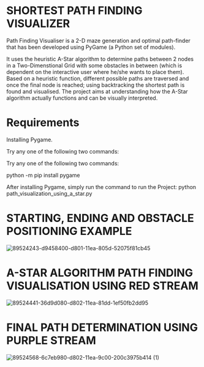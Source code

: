 # SHORTEST PATH FINDING VISUALIZER

Path Finding Visualiser is a 2-D maze generation and optimal path-finder that has been developed using PyGame (a Python set of modules).

It uses the heuristic A-Star algorithm to determine paths between 2 nodes in a Two-Dimenstional Grid with some obstacles in between (which is dependent on the interactive user where he/she wants to place them). Based on a heuristic function, different possible paths are traversed and once the final node is reached; using backtracking the shortest path is found and visualised. The project aims at understanding how the A-Star algorithm actually functions and can be visually interpreted.

# Requirements

Installing Pygame.

Try any one of the following two commands:

Try any one of the following two commands:

python -m pip install pygame

After installing Pygame, simply run the command to run the Project: python path_visualization_using_a_star.py

# STARTING, ENDING AND OBSTACLE POSITIONING EXAMPLE

![89524243-d9458400-d801-11ea-805d-52075f81cb45](https://user-images.githubusercontent.com/58563459/126048177-e8f1eb20-d853-46b1-952a-ee0f4e8421ff.jpg)

# A-STAR ALGORITHM PATH FINDING VISUALISATION USING RED STREAM

![89524441-36d9d080-d802-11ea-81dd-1ef50fb2dd95](https://user-images.githubusercontent.com/58563459/126048179-c37c0b7f-2eb2-4b10-a446-fcaddd877832.jpg)

# FINAL PATH DETERMINATION USING PURPLE STREAM
![89524568-6c7eb980-d802-11ea-9c00-200c3975b414 (1)](https://user-images.githubusercontent.com/58563459/126048191-a17477e2-3f2c-4b3a-8dc2-d7ec971a7e2d.jpg)
